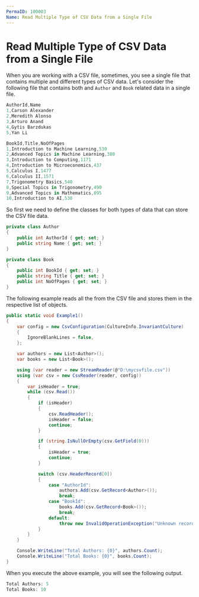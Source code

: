 ```yaml
---
PermaID: 100003
Name: Read Multiple Type of CSV Data from a Single File
---
```


# Read Multiple Type of CSV Data from a Single File

When you are working with a CSV file, sometimes, you see a single file that contains multiple and different types of CSV data. Let's consider the following file that contains both and `Author` and `Book` related data in a single file.

```csharp
AuthorId,Name
1,Carson Alexander
2,Meredith Alonso
3,Arturo Anand
4,Gytis Barzdukas
5,Yan Li

BookId,Title,NoOfPages
1,Introduction to Machine Learning,530
2,Advanced Topics in Machine Learning,380
3,Introduction to Computing,1171
4,Introduction to Microeconomics,437
5,Calculus I,1477
6,Calculus II,1571
7,Trigonometry Basics,540
8,Special Topics in Trigonometry,490
9,Advanced Topics in Mathematics,895
10,Introduction to AI,530
```

So first we need to define the classes for both types of data that can store the CSV file data.

```csharp
private class Author
{
    public int AuthorId { get; set; }
    public string Name { get; set; }
}

private class Book
{
    public int BookId { get; set; }
    public string Title { get; set; }
    public int NoOfPages { get; set; }
}
```

The following example reads all the from the CSV file and stores them in the respective list of objects.

```csharp
public static void Example1()
{
    var config = new CsvConfiguration(CultureInfo.InvariantCulture)
    {
        IgnoreBlankLines = false,
    };

    var authors = new List<Author>();
    var books = new List<Book>();

    using (var reader = new StreamReader(@"D:\mycsvfile.csv"))
    using (var csv = new CsvReader(reader, config))
    {
        var isHeader = true;
        while (csv.Read())
        {
            if (isHeader)
            {
                csv.ReadHeader();
                isHeader = false;
                continue;
            }

            if (string.IsNullOrEmpty(csv.GetField(0)))
            {
                isHeader = true;
                continue;
            }

            switch (csv.HeaderRecord[0])
            {
                case "AuthorId":
                    authors.Add(csv.GetRecord<Author>());
                    break;
                case "BookId":
                    books.Add(csv.GetRecord<Book>());
                    break;
                default:
                    throw new InvalidOperationException("Unknown record type.");
            }
        }
    }

    Console.WriteLine("Total Authors: {0}", authors.Count);
    Console.WriteLine("Total Books: {0}", books.Count);
}
```

When you execute the above example, you will see the following output.

```csharp
Total Authors: 5
Total Books: 10
``` 